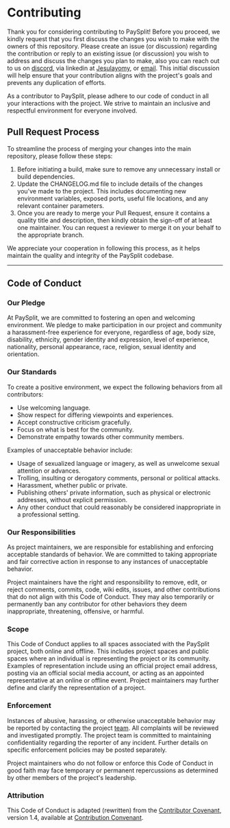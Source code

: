 # Contributing

Thank you for considering contributing to PaySplit! Before you proceed, we kindly request that you first discuss the changes you wish to make with the owners of this repository. Please create an issue  (or discussion) regarding the contribution or reply to an existing issue (or discussion) you wish to address and discuss the changes you plan to make, also you can reach out to us on [discord](https://discord.com/users/488238079753060353), via linkedin at [Jesulayomy](https://www.linkedin.com/in/jesulayomi), or [email](mailto:jesulayomy@gmail.com). This initial discussion will help ensure that your contribution aligns with the project's goals and prevents any duplication of efforts.

As a contributor to PaySplit, please adhere to our code of conduct in all your interactions with the project. We strive to maintain an inclusive and respectful environment for everyone involved.

## Pull Request Process

To streamline the process of merging your changes into the main repository, please follow these steps:

1. Before initiating a build, make sure to remove any unnecessary install or build dependencies.
2. Update the CHANGELOG.md file to include details of the changes you've made to the project. This includes documenting new environment variables, exposed ports, useful file locations, and any relevant container parameters.
3. Once you are ready to merge your Pull Request, ensure it contains a quality title and description, then kindly obtain the sign-off of at least one maintainer. You can request a reviewer to merge it on your behalf to the appropriate branch.

We appreciate your cooperation in following this process, as it helps maintain the quality and integrity of the PaySplit codebase.

---

## Code of Conduct

### Our Pledge

At PaySplit, we are committed to fostering an open and welcoming environment. We pledge to make participation in our project and community a harassment-free experience for everyone, regardless of age, body size, disability, ethnicity, gender identity and expression, level of experience, nationality, personal appearance, race, religion, sexual identity and orientation.

### Our Standards

To create a positive environment, we expect the following behaviors from all contributors:

* Use welcoming language.
* Show respect for differing viewpoints and experiences.
* Accept constructive criticism gracefully.
* Focus on what is best for the community.
* Demonstrate empathy towards other community members.

Examples of unacceptable behavior include:

* Usage of sexualized language or imagery, as well as unwelcome sexual attention or advances.
* Trolling, insulting or derogatory comments, personal or political attacks.
* Harassment, whether public or private.
* Publishing others' private information, such as physical or electronic addresses, without explicit permission.
* Any other conduct that could reasonably be considered inappropriate in a professional setting.

### Our Responsibilities

As project maintainers, we are responsible for establishing and enforcing acceptable standards of behavior. We are committed to taking appropriate and fair corrective action in response to any instances of unacceptable behavior.

Project maintainers have the right and responsibility to remove, edit, or reject comments, commits, code, wiki edits, issues, and other contributions that do not align with this Code of Conduct. They may also temporarily or permanently ban any contributor for other behaviors they deem inappropriate, threatening, offensive, or harmful.

### Scope

This Code of Conduct applies to all spaces associated with the PaySplit project, both online and offline. This includes project spaces and public spaces where an individual is representing the project or its community. Examples of representation include using an official project email address, posting via an official social media account, or acting as an appointed representative at an online or offline event. Project maintainers may further define and clarify the representation of a project.

### Enforcement

Instances of abusive, harassing, or otherwise unacceptable behavior may be reported by contacting the project [team](mailto:jesulayomy@gmail.com). All complaints will be reviewed and investigated promptly. The project team is committed to maintaining confidentiality regarding the reporter of any incident. Further details on specific enforcement policies may be posted separately.

Project maintainers who do not follow or enforce this Code of Conduct in good faith may face temporary or permanent repercussions as determined by other members of the project's leadership.

### Attribution

This Code of Conduct is adapted (rewritten) from the [Contributor Covenant](http://contributor-covenant.org), version 1.4, available at [Contribution Convenant](http://contributor-covenant.org/version/1/4/).
